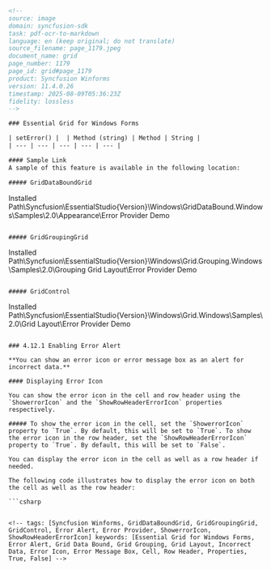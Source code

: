 ```html
<!-- 
source: image
domain: syncfusion-sdk
task: pdf-ocr-to-markdown
language: en (keep original; do not translate)
source_filename: page_1179.jpeg
document_name: grid
page_number: 1179
page_id: grid#page_1179
product: Syncfusion Winforms
version: 11.4.0.26
timestamp: 2025-08-09T05:36:23Z
fidelity: lossless
-->

### Essential Grid for Windows Forms

| setError() |  | Method (string) | Method | String |
| --- | --- | --- | --- | --- |

#### Sample Link
A sample of this feature is available in the following location:

##### GridDataBoundGrid
```
Installed
Path\Syncfusion\EssentialStudio\{Version}\Windows\GridDataBound.Windows\Samples\2.0\Appearance\Error Provider Demo
```

##### GridGroupingGrid
```
Installed
Path\Syncfusion\EssentialStudio\{Version}\Windows\Grid.Grouping.Windows\Samples\2.0\Grouping Grid Layout\Error Provider Demo
```

##### GridControl
```
Installed
Path\Syncfusion\EssentialStudio\{Version}\Windows\Grid.Windows\Samples\2.0\Grid Layout\Error Provider Demo
```

### 4.12.1 Enabling Error Alert

**You can show an error icon or error message box as an alert for incorrect data.**

#### Displaying Error Icon

You can show the error icon in the cell and row header using the `ShowerrorIcon` and the `ShowRowHeaderErrorIcon` properties respectively.

##### To show the error icon in the cell, set the `ShowerrorIcon` property to `True`. By default, this will be set to `True`. To show the error icon in the row header, set the `ShowRowHeaderErrorIcon` property to `True`. By default, this will be set to `False`.

You can display the error icon in the cell as well as a row header if needed.

The following code illustrates how to display the error icon on both the cell as well as the row header:

```csharp
``` 
```

<!-- tags: [Syncfusion Winforms, GridDataBoundGrid, GridGroupingGrid, GridControl, Error Alert, Error Provider, ShowerrorIcon, ShowRowHeaderErrorIcon] keywords: [Essential Grid for Windows Forms, Error Alert, Grid Data Bound, Grid Grouping, Grid Layout, Incorrect Data, Error Icon, Error Message Box, Cell, Row Header, Properties, True, False] -->
```